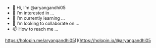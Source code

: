 - 👋 Hi, I’m @aryangandhi05
- 👀 I’m interested in ...
- 🌱 I’m currently learning ...
- 💞️ I’m looking to collaborate on ...
- 📫 How to reach me ...

<!---
aryangandhi05/aryangandhi05 is a ✨ special ✨ repository because its `README.md` (this file) appears on your GitHub profile.
You can click the Preview link to take a look at your changes.
--->
https://holopin.me/aryangandhi05)](https://holopin.io/@aryangandhi05

